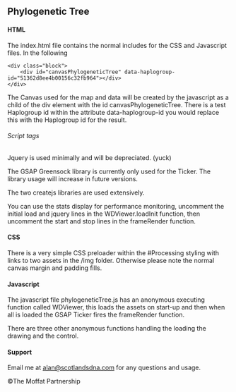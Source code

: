 ## Phylogenetic Tree

#### HTML
The index.html file contains the normal includes for the CSS and Javascript files. In the following

```
<div class="block">
    <div id="canvasPhylogeneticTree" data-haplogroup-id="51362d8ee4b00156c32fb964"></div>
</div>
```

The Canvas used for the map and data will be created by the javascript as a child of the div element with the id canvasPhylogeneticTree.
There is a test Haplogroup id within the attribute data-haplogroup-id you would replace this with the Haplogroup id for the result.

###### Script tags

Jquery is used minimally and will be depreciated. (yuck)

The GSAP Greensock library is currently only used for the Ticker. The library usage will increase in future versions.

The two createjs libraries are used extensively.

You can use the stats display for performance monitoring, uncomment the initial load and jquery lines in the WDViewer.loadInit function, then uncomment the start and stop lines in the frameRender function.

#### CSS

There is a very simple CSS preloader within the #Processing styling with links to two assets in the /img folder. Otherwise please note the normal canvas margin and padding fills.

#### Javascript

The javascript file phylogeneticTree.js has an anonymous executing function called WDViewer, this loads the assets on start-up and then when all is loaded the GSAP Ticker fires the frameRender function.

There are three other anonymous functions handling the loading the drawing and the control.

#### Support

Email me at alan@scotlandsdna.com for any questions and usage.

©The Moffat Partnership
